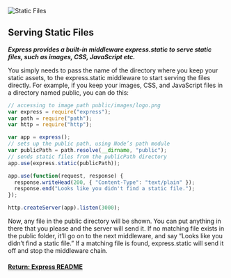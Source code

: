 ![Static Files](https://s3-ap-southeast-1.amazonaws.com/kipalog.com/staticexpressnonginx.png_hkosr0ymvj)
## Serving Static Files

___Express provides a built-in middleware express.static to serve static files, such as images, CSS,
JavaScript etc.___

You simply needs to pass the name of the directory where you keep your static assets, to the express.static middleware to start serving the files directly. For example, if you keep your images, CSS, and JavaScript files in a directory named public, you can do this:
```js
// accessing to image path public/images/logo.png
var express = require("express");
var path = require("path");
var http = require("http");

var app = express();
// sets up the public path, using Node’s path module
var publicPath = path.resolve(__dirname, "public");
// sends static files from the publicPath directory
app.use(express.static(publicPath));

app.use(function(request, response) {
  response.writeHead(200, { "Content-Type": "text/plain" });
  response.end("Looks like you didn't find a static file.");
});

http.createServer(app).listen(3000);
```
Now, any file in the public directory will be shown. You can put anything in there that you please and the server will send it. If no matching file exists in the public folder, it’ll go on to the next middleware, and say “Looks like you didn’t find a static file.” If a matching file is found, express.static will send it off and stop the middleware chain.


#### [Return: Express README](../../README.md)
